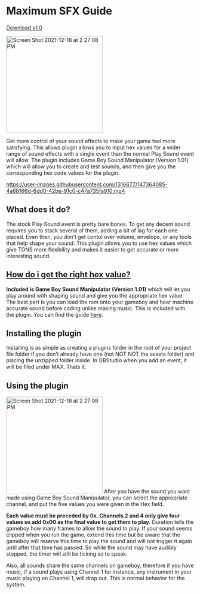 # Maximum SFX Guide
[Download v1.0](https://github.com/dochardware/GBStudio-Plugins/releases/tag/v1.0)

<img width="258" alt="Screen Shot 2021-12-18 at 2 27 08 PM" src="https://user-images.githubusercontent.com/1316677/147362590-6ab3f979-f16e-44c9-a4a3-f267814357ba.png">

Get more control of your sound effects to make your game feel more satisfying. This allows plugin allows you to input hex values for a wider range of sound effects with a single event than the normal Play Sound event will allow. The plugin includes Game Boy Sound Manipulator (Version 1.01) which will allow you to create and test sounds, and then give you the corresponding hex code values for the plugin.

https://user-images.githubusercontent.com/1316677/147364085-4a68166d-6dd0-42be-91c0-c47a735fa910.mp4

## What does it do?
The stock Play Sound event is pretty bare bones. To get any decent sound requires you to stack several of them, adding a bit of lag for each one placed. Even then, you don’t get contol over volume, envelope, or any tools that help shape your sound. This plugin allows you to use hex values which give TONS more flexibility and makes it easier to get accurate or more interesting sound.

## [How do i get the right hex value?](https://github.com/dochardware/GBStudio-Plugins/blob/5c6e40815ac2fbda63c2e1e889b385c3f3937af1/Creating%20SFX%20Quick%20Guide.md)
**Included is Game Boy Sound Manipulator (Version 1.01)** which will let you play around with shaping sound and give you the appropriate hex value. The best part is you can load the rom onto your gameboy and hear machine accurate sound before coding unlike making music. This is included with the plugin. You can find the guide [here](https://github.com/dochardware/GBStudio-Plugins/blob/5c6e40815ac2fbda63c2e1e889b385c3f3937af1/Creating%20SFX%20Quick%20Guide.md).

## Installing the plugin
Installing is as simple as creating a plugins folder in the root of your project file folder if you don’t already have one (not NOT NOT the assets folder) and placing the unzipped folder inside. In GBStudio when you add an event, it will be filed under MAX. Thats it. 

## Using the plugin
<img width="258" alt="Screen Shot 2021-12-18 at 2 27 08 PM" src="https://user-images.githubusercontent.com/1316677/147362590-6ab3f979-f16e-44c9-a4a3-f267814357ba.png">
After you have the sound you want made using Game Boy Sound Manipulator, you can select the appropriate channel, and put the five values you were given in the Hex field. 

**Each value must be preceded by 0x. Channels 2 and 4 only give four values so add 0x00 as the final value to get them to play.** Duration tells the gameboy how many frames to allow the sound to play. If your sound seems clipped when you run the game, extend this time but be aware that the gameboy will reserve this time to play the sound and will not trigger it again until after that time has passed. So while the sound may have audibly stopped, the timer will still be ticking so to speak.

Also, all sounds share the same channels on gameboy, therefore if you have music, if a sound plays using Channel 1 for instance, any instrument in your music playing on Channel 1, will drop out. This is normal behavior for the system.
